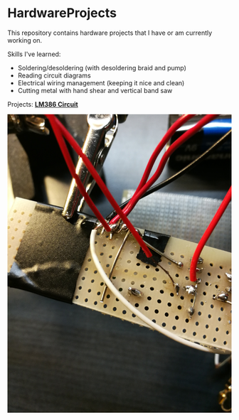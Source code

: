 # HardwareProjects

This repository contains hardware projects that I have or am currently working on.

Skills I've learned:
* Soldering/desoldering (with desoldering braid and pump)
* Reading circuit diagrams
* Electrical wiring management (keeping it nice and clean)
* Cutting metal with hand shear and vertical band saw

Projects:
**[LM386 Circuit](https://github.com/alainlou/HardwareProjects/tree/master/LM386%20Amp%20Circuit)**

![Look at those exposed leads!](https://github.com/alainlou/HardwareProjects/blob/master/LM386%20Amp%20Circuit/IMG_1.jpg)
